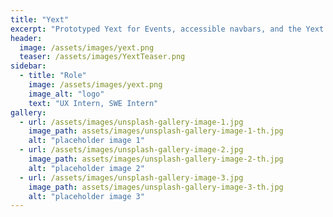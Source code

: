 ```yaml
---
title: "Yext"
excerpt: "Prototyped Yext for Events, accessible navbars, and the Yext Japan launch"
header:
  image: /assets/images/yext.png
  teaser: /assets/images/YextTeaser.png
sidebar:
  - title: "Role"
    image: /assets/images/yext.png
    image_alt: "logo"
    text: "UX Intern, SWE Intern"
gallery:
  - url: /assets/images/unsplash-gallery-image-1.jpg
    image_path: assets/images/unsplash-gallery-image-1-th.jpg
    alt: "placeholder image 1"
  - url: /assets/images/unsplash-gallery-image-2.jpg
    image_path: assets/images/unsplash-gallery-image-2-th.jpg
    alt: "placeholder image 2"
  - url: /assets/images/unsplash-gallery-image-3.jpg
    image_path: assets/images/unsplash-gallery-image-3-th.jpg
    alt: "placeholder image 3"
---
```



